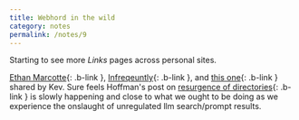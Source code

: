 ```yaml
---
title: Webhord in the wild
category: notes
permalink: /notes/9
---
```


Starting to see more _Links_ pages across personal sites.

[Ethan Marcotte](https://ethanmarcotte.com/stream/){: .b-link }, [Infreqeuntly](https://infrequently.org/2025/07/links/){: .b-link }, 
and [this one](https://mtwb.blog/posts/2025/breaking-things-fixing-things/){: .b-link } 
shared by Kev. Sure feels Hoffman's post on [resurgence of directories](https://thehistoryoftheweb.com/can-directories-rise-again/){: .b-link } 
is slowly happening and close to what we ought to be doing as we experience the 
onslaught of unregulated llm search/prompt results.